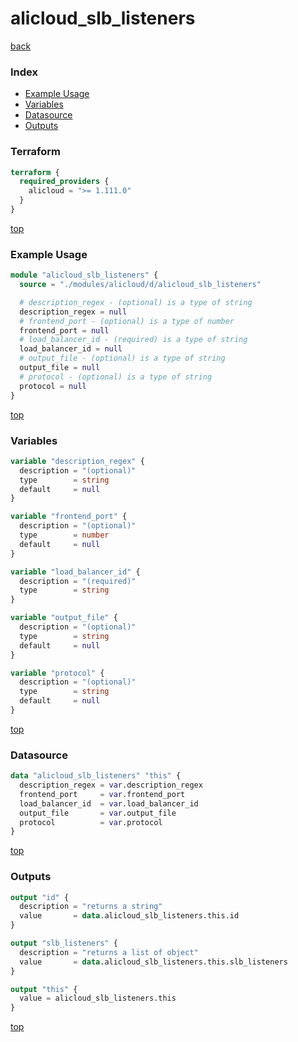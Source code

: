 # alicloud_slb_listeners

[back](../alicloud.md)

### Index

- [Example Usage](#example-usage)
- [Variables](#variables)
- [Datasource](#datasource)
- [Outputs](#outputs)

### Terraform

```terraform
terraform {
  required_providers {
    alicloud = ">= 1.111.0"
  }
}
```

[top](#index)

### Example Usage

```terraform
module "alicloud_slb_listeners" {
  source = "./modules/alicloud/d/alicloud_slb_listeners"

  # description_regex - (optional) is a type of string
  description_regex = null
  # frontend_port - (optional) is a type of number
  frontend_port = null
  # load_balancer_id - (required) is a type of string
  load_balancer_id = null
  # output_file - (optional) is a type of string
  output_file = null
  # protocol - (optional) is a type of string
  protocol = null
}
```

[top](#index)

### Variables

```terraform
variable "description_regex" {
  description = "(optional)"
  type        = string
  default     = null
}

variable "frontend_port" {
  description = "(optional)"
  type        = number
  default     = null
}

variable "load_balancer_id" {
  description = "(required)"
  type        = string
}

variable "output_file" {
  description = "(optional)"
  type        = string
  default     = null
}

variable "protocol" {
  description = "(optional)"
  type        = string
  default     = null
}
```

[top](#index)

### Datasource

```terraform
data "alicloud_slb_listeners" "this" {
  description_regex = var.description_regex
  frontend_port     = var.frontend_port
  load_balancer_id  = var.load_balancer_id
  output_file       = var.output_file
  protocol          = var.protocol
}
```

[top](#index)

### Outputs

```terraform
output "id" {
  description = "returns a string"
  value       = data.alicloud_slb_listeners.this.id
}

output "slb_listeners" {
  description = "returns a list of object"
  value       = data.alicloud_slb_listeners.this.slb_listeners
}

output "this" {
  value = alicloud_slb_listeners.this
}
```

[top](#index)